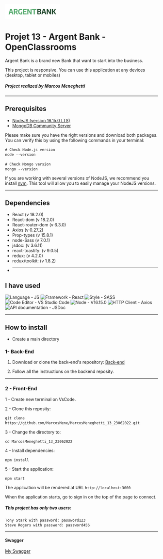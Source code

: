   <img src='../src/assets/argentBankLogo.png' width="180" />  
  
# Projet 13 - Argent Bank - OpenClassrooms

Argent Bank is a brand new Bank that want to start into the business.

This project is responsive. You can use this application at any devices (desktop, tablet or mobiles)

##### Project realized by Marcos Meneghetti

---

## Prerequisites

- [NodeJS (version 16.15.0 LTS)](https://nodejs.org/en/)
- [MongoDB Community Server](https://www.mongodb.com/try/download/community)

Please make sure you have the right versions and download both packages. You can verify this by using the following commands in your terminal:

```
# Check Node.js version
node --version

# Check Mongo version
mongo --version

```

If you are working with several versions of NodeJS, we recommend you install [nvm](https://github.com/nvm-sh/nvm). This tool will allow you to easily manage your NodeJS versions.

---

## Dependencies

- React (v 18.2.0)
- React-dom (v 18.2.0)
- React-router-dom (v 6.3.0)
- Axios (v 0.27.2)
- Prop-types (v 15.8.1)
- node-Sass (v 7.0.1)
- jsdoc: (v 3.6.11)
- react-toastify: (v 9.0.5)
- redux: (v 4.2.0)
- redux/toolkit: (v 1.8.2)
- ***

## I have used

![Language - JS](https://img.shields.io/static/v1?label=Language&message=JS&color=red&style=for-the-badge&logo=javascript) ![Framework - React](https://img.shields.io/static/v1?label=Framework&message=React&color=green&style=for-the-badge&logo=react) ![Style - SASS](https://img.shields.io/static/v1?label=Style&message=SASS&color=orange&style=for-the-badge&logo=sass) ![Code Editor - VS Studio Code](https://img.shields.io/static/v1?label=Code+Editor&message=VS+Studio+Code&color=yellow&style=for-the-badge&logo=Visual+Studio+Code) ![Node - V16.15.0](https://img.shields.io/static/v1?label=Node&message=V16.15.0&color=brown&style=for-the-badge&logo=Node) ![HTTP Client - Axios](https://img.shields.io/static/v1?label=HTTP+Client&message=Axios&color=purple&style=for-the-badge) ![API documentation - JSDoc](https://img.shields.io/static/v1?label=API+documentation&message=JSDoc&color=pink&style=for-the-badge)

---

## How to install

- Create a main directory

### 1- Back-End

1. Download or clone the back-end's repository: [Back-end](https://github.com/OpenClassrooms-Student-Center/Project-10-Bank-API)

2. Follow all the instructions on the backend reposity.

<hr/>

### 2 - Front-End

1 - Create new terminal on VsCode.

2 - Clone this reposity:

```
git clone https://github.com/MarcosMene/MarcosMeneghetti_13_23062022.git
```

3 - Change the directory to:

```
cd MarcosMeneghetti_13_23062022
```

4 - Install dependencies:

```
npm install
```

5 - Start the application:

```
npm start
```

The application will be rendered at URL `http://localhost:3000`

When the application starts, go to sign in on the top of the page to connect.

##### This project has only two users:

```
Tony Stark with password: password123
Steve Rogers with password: password456
```

<hr/>

#### Swagger

[My Swagger](https://github.com/MarcosMene/MarcosMeneghetti_13_23062022/tree/main/src/swagger)
